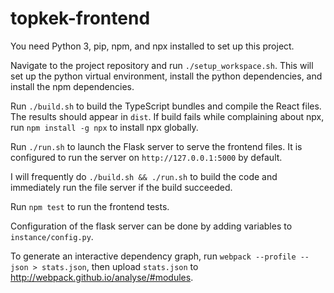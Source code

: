 # topkek-frontend

You need Python 3, pip, npm, and npx installed to set up this project.

Navigate to the project repository and run `./setup_workspace.sh`. This will set up the python virtual environment, install the python dependencies, and install the npm dependencies.

Run `./build.sh` to build the TypeScript bundles and compile the React files. The results should appear in `dist`. If build fails while complaining about npx, run `npm install -g npx` to install npx globally.

Run `./run.sh` to launch the Flask server to serve the frontend files. It is configured to run the server on `http://127.0.0.1:5000` by default.

I will frequently do `./build.sh && ./run.sh` to build the code and immediately run the file server if the build succeeded.

Run `npm test` to run the frontend tests.

Configuration of the flask server can be done by adding variables to `instance/config.py`.

To generate an interactive dependency graph, run `webpack --profile --json > stats.json`, then upload `stats.json` to http://webpack.github.io/analyse/#modules.
